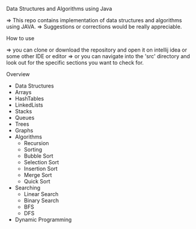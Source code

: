 Data Structures and Algorithms using Java

=> This repo contains implementation of data structures and algorithms using JAVA.
=> Suggestions or corrections would be really appreciable.

How to use

=> you can clone or download the repository and open it on intellij idea or some other IDE or editor
=> or you can navigate into the 'src' directory and look out for the specific sections you want to check for.

Overview

- Data Structures
- Arrays
- HashTables
- LinkedLists
- Stacks
- Queues
- Trees
- Graphs
- Algorithms
  - Recursion
  - Sorting
  - Bubble Sort
  - Selection Sort
  - Insertion Sort
  - Merge Sort
  - Quick Sort
- Searching
  - Linear Search
  - Binary Search
  - BFS
  - DFS
- Dynamic Programming